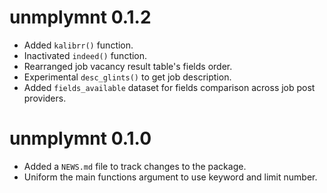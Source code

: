 # unmplymnt 0.1.2

* Added `kalibrr()` function.
* Inactivated `indeed()` function.
* Rearranged job vacancy result table's fields order.
* Experimental `desc_glints()` to get job description.
* Added `fields_available` dataset for fields comparison across job post providers.

# unmplymnt 0.1.0

* Added a `NEWS.md` file to track changes to the package.
* Uniform the main functions argument to use keyword and limit number.
